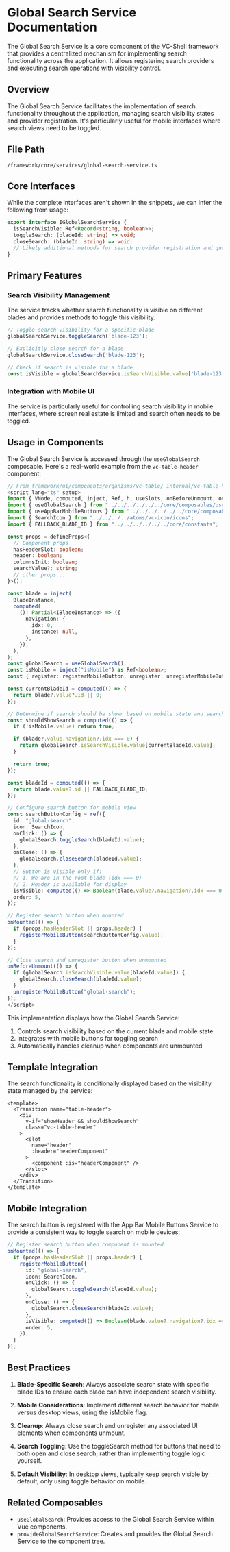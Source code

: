 # Global Search Service Documentation

The Global Search Service is a core component of the VC-Shell framework that provides a centralized mechanism for implementing search functionality across the application. It allows registering search providers and executing search operations with visibility control.

## Overview

The Global Search Service facilitates the implementation of search functionality throughout the application, managing search visibility states and provider registration. It's particularly useful for mobile interfaces where search views need to be toggled.

## File Path
`/framework/core/services/global-search-service.ts`

## Core Interfaces

While the complete interfaces aren't shown in the snippets, we can infer the following from usage:

```typescript
export interface IGlobalSearchService {
  isSearchVisible: Ref<Record<string, boolean>>;
  toggleSearch: (bladeId: string) => void;
  closeSearch: (bladeId: string) => void;
  // Likely additional methods for search provider registration and query execution
}
```

## Primary Features

### Search Visibility Management

The service tracks whether search functionality is visible on different blades and provides methods to toggle this visibility.

```typescript
// Toggle search visibility for a specific blade
globalSearchService.toggleSearch('blade-123');

// Explicitly close search for a blade
globalSearchService.closeSearch('blade-123');

// Check if search is visible for a blade
const isVisible = globalSearchService.isSearchVisible.value['blade-123'];
```

### Integration with Mobile UI

The service is particularly useful for controlling search visibility in mobile interfaces, where screen real estate is limited and search often needs to be toggled.

## Usage in Components

The Global Search Service is accessed through the `useGlobalSearch` composable. Here's a real-world example from the `vc-table-header` component:

```typescript
// From framework/ui/components/organisms/vc-table/_internal/vc-table-header/vc-table-header.vue
<script lang="ts" setup>
import { VNode, computed, inject, Ref, h, useSlots, onBeforeUnmount, onMounted, ref } from "vue";
import { useGlobalSearch } from "../../../../../../core/composables/useGlobalSearch";
import { useAppBarMobileButtons } from "../../../../../../core/composables/useAppBarMobileButtons";
import { SearchIcon } from "../../../../atoms/vc-icon/icons";
import { FALLBACK_BLADE_ID } from "../../../../../../core/constants";

const props = defineProps<{
  // Component props
  hasHeaderSlot: boolean;
  header: boolean;
  columnsInit: boolean;
  searchValue?: string;
  // other props...
}>();

const blade = inject(
  BladeInstance,
  computed(
    (): Partial<IBladeInstance> => ({
      navigation: {
        idx: 0,
        instance: null,
      },
    }),
  ),
);
const globalSearch = useGlobalSearch();
const isMobile = inject("isMobile") as Ref<boolean>;
const { register: registerMobileButton, unregister: unregisterMobileButton } = useAppBarMobileButtons();

const currentBladeId = computed(() => {
  return blade?.value?.id || 0;
});

// Determine if search should be shown based on mobile state and search visibility
const shouldShowSearch = computed(() => {
  if (!isMobile.value) return true;

  if (blade?.value.navigation?.idx === 0) {
    return globalSearch.isSearchVisible.value[currentBladeId.value];
  }

  return true;
});

const bladeId = computed(() => {
  return blade.value?.id || FALLBACK_BLADE_ID;
});

// Configure search button for mobile view
const searchButtonConfig = ref({
  id: "global-search",
  icon: SearchIcon,
  onClick: () => {
    globalSearch.toggleSearch(bladeId.value);
  },
  onClose: () => {
    globalSearch.closeSearch(bladeId.value);
  },
  // Button is visible only if:
  // 1. We are in the root blade (idx === 0)
  // 2. Header is available for display
  isVisible: computed(() => Boolean(blade.value?.navigation?.idx === 0 && showHeader.value)),
  order: 5,
});

// Register search button when mounted
onMounted(() => {
  if (props.hasHeaderSlot || props.header) {
    registerMobileButton(searchButtonConfig.value);
  }
});

// Close search and unregister button when unmounted
onBeforeUnmount(() => {
  if (globalSearch.isSearchVisible.value[bladeId.value]) {
    globalSearch.closeSearch(bladeId.value);
  }
  unregisterMobileButton("global-search");
});
</script>
```

This implementation displays how the Global Search Service:

1. Controls search visibility based on the current blade and mobile state
2. Integrates with mobile buttons for toggling search
3. Automatically handles cleanup when components are unmounted

## Template Integration

The search functionality is conditionally displayed based on the visibility state managed by the service:

```vue
<template>
  <Transition name="table-header">
    <div
      v-if="showHeader && shouldShowSearch"
      class="vc-table-header"
    >
      <slot
        name="header"
        :header="headerComponent"
      >
        <component :is="headerComponent" />
      </slot>
    </div>
  </Transition>
</template>
```

## Mobile Integration

The search button is registered with the App Bar Mobile Buttons Service to provide a consistent way to toggle search on mobile devices:

```typescript
// Register search button when component is mounted
onMounted(() => {
  if (props.hasHeaderSlot || props.header) {
    registerMobileButton({
      id: "global-search",
      icon: SearchIcon,
      onClick: () => {
        globalSearch.toggleSearch(bladeId.value);
      },
      onClose: () => {
        globalSearch.closeSearch(bladeId.value);
      },
      isVisible: computed(() => Boolean(blade.value?.navigation?.idx === 0 && showHeader.value)),
      order: 5,
    });
  }
});
```

## Best Practices

1. **Blade-Specific Search**: Always associate search state with specific blade IDs to ensure each blade can have independent search visibility.

2. **Mobile Considerations**: Implement different search behavior for mobile versus desktop views, using the isMobile flag.

3. **Cleanup**: Always close search and unregister any associated UI elements when components unmount.

4. **Search Toggling**: Use the toggleSearch method for buttons that need to both open and close search, rather than implementing toggle logic yourself.

5. **Default Visibility**: In desktop views, typically keep search visible by default, only using toggle behavior on mobile.

## Related Composables

- `useGlobalSearch`: Provides access to the Global Search Service within Vue components.
- `provideGlobalSearchService`: Creates and provides the Global Search Service to the component tree. 
